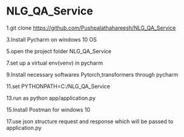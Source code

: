 # NLG_QA_Service

1.git clone https://github.com/Pushpalathahareesh/NLG_QA_Service

3.Install Pycharm on windows 10 OS

5.open the project folder NLG_QA_Service

7.set up a virtual env(venv) in pycharm

9.Install necessary softwares Pytorch,transformers through pycharm
 
11.set PYTHONPATH=C:/NLG_QA_Service

13.run as python app/application.py

15.Install Postman for windows 10

17.use json structure request and response which will be passed to application.py

